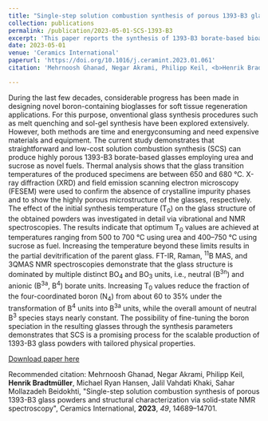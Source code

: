 ```yaml
---
title: "Single-step solution combustion synthesis of porous 1393-B3 glass powders and structural characterization via solid-state NMR spectroscopy"
collection: publications
permalink: /publication/2023-05-01-SCS-1393-B3
excerpt: 'This paper reports the synthesis of 1393-B3 borate-based bioactive glasses with mesoporosity using solution combustion synthesis.'
date: 2023-05-01
venue: 'Ceramics International'
paperurl: 'https://doi.org/10.1016/j.ceramint.2023.01.061'
citation: 'Mehrnoosh Ghanad, Negar Akrami, Philipp Keil, <b>Henrik Bradtmüller</b>*, Michael Ryan Hansen, Jalil Vahdati Khaki, Sahar Mollazadeh Beidokhti*, "Single-step solution combustion synthesis of porous 1393-B3 glass powders and structural characterization via solid-state NMR spectroscopy", Ceramics International, <b>2023</b>, <i>49</i>, 14689–14701.'

---
```

During the last few decades, considerable progress has been made in designing novel boron-containing bioglasses for soft tissue regeneration applications. For this purpose,  onventional glass synthesis procedures such as melt quenching and sol-gel synthesis have been explored extensively. However, both methods are time and energyconsuming
and need expensive materials and equipment. The current study demonstrates that straightforward and low-cost solution combustion synthesis (SCS) can produce highly porous 1393-B3 borate-based glasses employing urea and sucrose as novel fuels. Thermal analysis shows that the glass transition temperatures of the produced specimens are between 650 and 680 °C. X-ray diffraction (XRD) and field emission scanning electron microscopy (FESEM) were used to confirm the absence of crystalline impurity phases and to show the highly
porous microstructure of the glasses, respectively. The effect of the initial synthesis temperature (T<sub>0</sub>) on the glass structure of the obtained powders was investigated in detail via vibrational and NMR spectroscopies. The results indicate that optimum T<sub>0</sub> values are achieved at temperatures ranging from 500 to 700 °C using urea and 400–750 °C using sucrose as fuel. Increasing the temperature beyond these limits results in the partial devitrification of the parent glass. FT-IR, Raman, <sup>11</sup>B MAS, and 3QMAS NMR spectroscopies demonstrate that the glass structure is dominated by multiple distinct BO<sub>4</sub> and BO<sub>3</sub> units, i.e., neutral (B<sup>3n</sup>) and anionic (B<sup>3a</sup>, B<sup>4</sup>) borate units. Increasing T<sub>0</sub> values reduce the fraction of the four-coordinated boron (N<sub>4</sub>) from about 60 to 35% under the transformation of B<sup>4</sup> units into B<sup>3a</sup> units, while the overall amount of neutral B<sup>3</sup> species stays nearly constant. The possibility of fine-tuning the boron speciation in the resulting glasses through the synthesis parameters demonstrates that SCS is a promising process for the scalable production of 1393-B3 glass powders with tailored physical properties.

[Download paper here](http://hbrmn.github.io/files/paper21.pdf)

Recommended citation: Mehrnoosh Ghanad, Negar Akrami, Philipp Keil, **Henrik Bradtmüller**, Michael Ryan Hansen, Jalil Vahdati Khaki, Sahar Mollazadeh Beidokhti, "Single-step solution combustion synthesis of porous 1393-B3 glass powders and structural characterization via solid-state NMR spectroscopy", Ceramics International, **2023**, *49*, 14689–14701.
